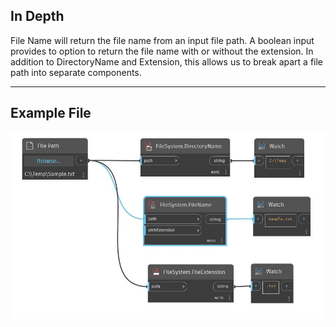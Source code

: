 ## In Depth
File Name will return the file name from an input file path. A boolean input provides to option to return the file name with or without the extension. In addition to DirectoryName and Extension, this allows us to break apart a file path into separate components.
___
## Example File

![FileName](./DSCore.IO.FileSystem.FileName_img.jpg)

